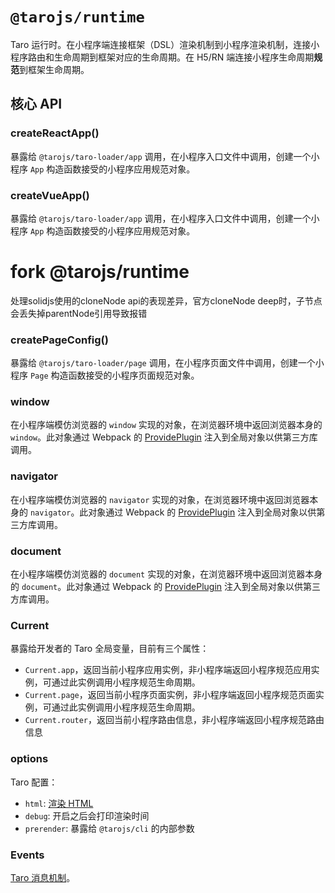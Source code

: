 # `@tarojs/runtime`

Taro 运行时。在小程序端连接框架（DSL）渲染机制到小程序渲染机制，连接小程序路由和生命周期到框架对应的生命周期。在 H5/RN 端连接小程序生命周期**规范**到框架生命周期。

## 核心 API

### createReactApp()

暴露给 `@tarojs/taro-loader/app` 调用，在小程序入口文件中调用，创建一个小程序 `App` 构造函数接受的小程序应用规范对象。


### createVueApp()

暴露给 `@tarojs/taro-loader/app` 调用，在小程序入口文件中调用，创建一个小程序 `App` 构造函数接受的小程序应用规范对象。

# fork @tarojs/runtime
处理solidjs使用的cloneNode api的表现差异，官方cloneNode deep时，子节点会丢失掉parentNode引用导致报错



### createPageConfig()

暴露给 `@tarojs/taro-loader/page` 调用，在小程序页面文件中调用，创建一个小程序 `Page` 构造函数接受的小程序页面规范对象。

### window

在小程序端模仿浏览器的 `window` 实现的对象，在浏览器环境中返回浏览器本身的 `window`。此对象通过 Webpack 的 [ProvidePlugin](https://webpack.js.org/plugins/provide-plugin/) 注入到全局对象以供第三方库调用。

### navigator

在小程序端模仿浏览器的 `navigator` 实现的对象，在浏览器环境中返回浏览器本身的 `navigator`。此对象通过 Webpack 的 [ProvidePlugin](https://webpack.js.org/plugins/provide-plugin/) 注入到全局对象以供第三方库调用。

### document 

在小程序端模仿浏览器的 `document` 实现的对象，在浏览器环境中返回浏览器本身的 `document`。此对象通过 Webpack 的 [ProvidePlugin](https://webpack.js.org/plugins/provide-plugin/) 注入到全局对象以供第三方库调用。

### Current

暴露给开发者的 Taro 全局变量，目前有三个属性：

* `Current.app`，返回当前小程序应用实例，非小程序端返回小程序规范应用实例，可通过此实例调用小程序规范生命周期。
* `Current.page`，返回当前小程序页面实例，非小程序端返回小程序规范页面实例，可通过此实例调用小程序规范生命周期。
* `Current.router`，返回当前小程序路由信息，非小程序端返回小程序规范路由信息

### options

Taro 配置：

* `html`: [渲染 HTML](https://taro-docs.jd.com/taro/next/docs/html.html)
* `debug`: 开启之后会打印渲染时间
* `prerender`: 暴露给 `@tarojs/cli` 的内部参数

### Events

[Taro 消息机制](https://nervjs.github.io/taro/docs/apis/about/events.html#docsNav)。
